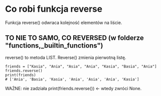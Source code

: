 # Co robi funkcja reverse  
Funkcja reverse() odwraca kolejność elementów na liście.  
## TO NIE TO SAMO, CO REVERSED (w folderze "functions,_builtin_functions")  
reverse() to metoda LIST.
Reverse() zmienia pierwotną listę.

```
friends = ["Kasia", "Ania", "Asia", "Ania", "Kasia", "Basia", "Ania"]
friends.reverse()
print(friends)   
# ['Ania', 'Basia', 'Kasia', 'Ania', 'Asia', 'Ania', 'Kasia']
```

WAŻNE: nie zadziała print(friends.reverse()) <- wtedy zwróci None.
